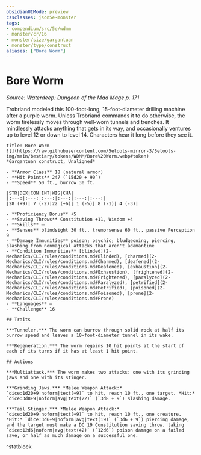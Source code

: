 ```yaml
---
obsidianUIMode: preview
cssclasses: json5e-monster
tags:
- compendium/src/5e/wdmm
- monster/cr/16
- monster/size/gargantuan
- monster/type/construct
aliases: ["Bore Worm"]
---
```

# Bore Worm
*Source: Waterdeep: Dungeon of the Mad Mage p. 171*  

Trobriand modeled this 100-foot-long, 15-foot-diameter drilling machine after a purple worm. Unless Trobriand commands it to do otherwise, the worm tirelessly moves through well-worn tunnels and trenches. It mindlessly attacks anything that gets in its way, and occasionally ventures up to level 12 or down to level 14. Characters hear it long before they see it.

```ad-statblock
title: Bore Worm
![](https://raw.githubusercontent.com/5etools-mirror-3/5etools-img/main/bestiary/tokens/WDMM/Bore%20Worm.webp#token)
*Gargantuan construct, Unaligned*

- **Armor Class** 18 (natural armor)
- **Hit Points** 247 (`15d20 + 90`)
- **Speed** 50 ft., burrow 30 ft.

|STR|DEX|CON|INT|WIS|CHA|
|:---:|:---:|:---:|:---:|:---:|:---:|
|28 (+9)| 7 (-2)|22 (+6)| 1 (-5)| 8 (-1)| 4 (-3)|

- **Proficiency Bonus** +5
- **Saving Throws** Constitution +11, Wisdom +4
- **Skills** ⏤
- **Senses** blindsight 30 ft., tremorsense 60 ft., passive Perception 9
- **Damage Immunities** poison; psychic; bludgeoning, piercing, slashing from nonmagical attacks that aren't adamantine
- **Condition Immunities** [blinded](2-Mechanics/CLI/rules/conditions.md#Blinded), [charmed](2-Mechanics/CLI/rules/conditions.md#Charmed), [deafened](2-Mechanics/CLI/rules/conditions.md#Deafened), [exhaustion](2-Mechanics/CLI/rules/conditions.md#Exhaustion), [frightened](2-Mechanics/CLI/rules/conditions.md#Frightened), [paralyzed](2-Mechanics/CLI/rules/conditions.md#Paralyzed), [petrified](2-Mechanics/CLI/rules/conditions.md#Petrified), [poisoned](2-Mechanics/CLI/rules/conditions.md#Poisoned), [prone](2-Mechanics/CLI/rules/conditions.md#Prone)
- **Languages** —
- **Challenge** 16

## Traits

***Tunneler.*** The worm can burrow through solid rock at half its burrow speed and leaves a 10-foot-diameter tunnel in its wake.

***Regeneration.*** The worm regains 10 hit points at the start of each of its turns if it has at least 1 hit point.

## Actions

***Multiattack.*** The worm makes two attacks: one with its grinding jaws and one with its stinger.

***Grinding Jaws.*** *Melee Weapon Attack:* `dice:1d20+9|noform|text(+9)` to hit, reach 10 ft., one target. *Hit:* `dice:3d8+9|noform|avg|text(22)` (`3d8 + 9`) slashing damage.

***Tail Stinger.*** *Melee Weapon Attack:* `dice:1d20+9|noform|text(+9)` to hit, reach 10 ft., one creature. *Hit:* `dice:3d6+9|noform|avg|text(19)` (`3d6 + 9`) piercing damage, and the target must make a DC 19 Constitution saving throw, taking `dice:12d6|noform|avg|text(42)` (`12d6`) poison damage on a failed save, or half as much damage on a successful one.
```
^statblock